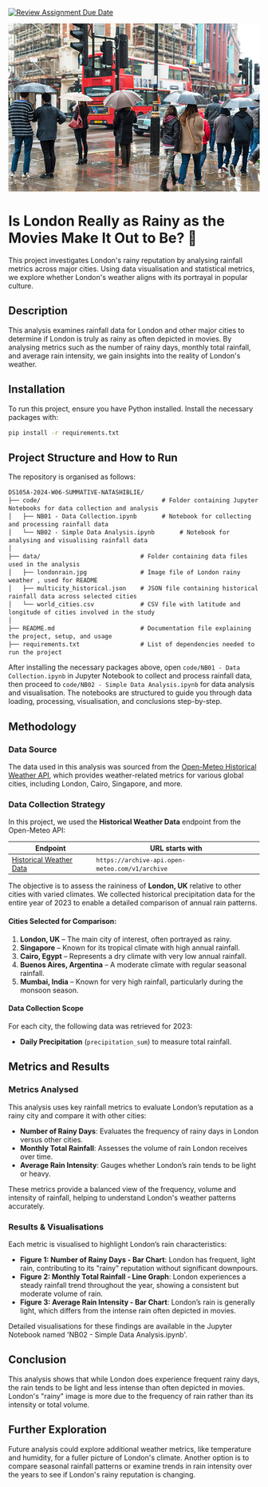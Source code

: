 [![Review Assignment Due Date](https://classroom.github.com/assets/deadline-readme-button-22041afd0340ce965d47ae6ef1cefeee28c7c493a6346c4f15d667ab976d596c.svg)](https://classroom.github.com/a/16Ytx_fz)

![London's Rainy Weather](./data/londonrain.jpg)

# Is London Really as Rainy as the Movies Make It Out to Be? 🤔

This project investigates London's rainy reputation by analysing rainfall metrics across major cities. Using data visualisation and statistical metrics, we explore whether London's weather aligns with its portrayal in popular culture.

## Description

This analysis examines rainfall data for London and other major cities to determine if London is truly as rainy as often depicted in movies. By analysing metrics such as the number of rainy days, monthly total rainfall, and average rain intensity, we gain insights into the reality of London's weather.

## Installation

To run this project, ensure you have Python installed. Install the necessary packages with:

```bash
pip install -r requirements.txt
```
## Project Structure and How to Run

The repository is organised as follows:

```
DS105A-2024-W06-SUMMATIVE-NATASHIBLIE/
├── code/                                  # Folder containing Jupyter Notebooks for data collection and analysis
│   ├── NB01 - Data Collection.ipynb       # Notebook for collecting and processing rainfall data
│   └── NB02 - Simple Data Analysis.ipynb       # Notebook for analysing and visualising rainfall data
│
├── data/                            # Folder containing data files used in the analysis
│   ├── londonrain.jpg               # Image file of London rainy weather , used for README
│   ├── multicity_historical.json    # JSON file containing historical rainfall data across selected cities
│   └── world_cities.csv             # CSV file with latitude and longitude of cities involved in the study
│
├── README.md                        # Documentation file explaining the project, setup, and usage
├── requirements.txt                 # List of dependencies needed to run the project
```

After installing the necessary packages above, open `code/NB01 - Data Collection.ipynb` in Jupyter Notebook to collect and process rainfall data, then proceed to `code/NB02 - Simple Data Analysis.ipynb` for data analysis and visualisation. The notebooks are structured to guide you through data loading, processing, visualisation, and conclusions step-by-step.

## Methodology

### Data Source
The data used in this analysis was sourced from the [Open-Meteo Historical Weather API](https://open-meteo.com/en/docs/historical-weather-api), which provides weather-related metrics for various global cities, including London, Cairo, Singapore, and more.

### Data Collection Strategy
In this project, we used the **Historical Weather Data** endpoint from the Open-Meteo API:

| Endpoint         | URL starts with                                      |
|------------------|------------------------------------------------------|
| [Historical Weather Data](https://open-meteo.com/en/docs/historical-weather-api) | `https://archive-api.open-meteo.com/v1/archive` |

The objective is to assess the raininess of **London, UK** relative to other cities with varied climates. We collected historical precipitation data for the entire year of 2023 to enable a detailed comparison of annual rain patterns.

#### Cities Selected for Comparison:
1. **London, UK** – The main city of interest, often portrayed as rainy.
2. **Singapore** – Known for its tropical climate with high annual rainfall.
3. **Cairo, Egypt** – Represents a dry climate with very low annual rainfall.
4. **Buenos Aires, Argentina** – A moderate climate with regular seasonal rainfall.
5. **Mumbai, India** – Known for very high rainfall, particularly during the monsoon season.

#### Data Collection Scope
For each city, the following data was retrieved for 2023:
- **Daily Precipitation** (`precipitation_sum`) to measure total rainfall.

## Metrics and Results

### Metrics Analysed
This analysis uses key rainfall metrics to evaluate London’s reputation as a rainy city and compare it with other cities:

- **Number of Rainy Days**: Evaluates the frequency of rainy days in London versus other cities.
- **Monthly Total Rainfall**: Assesses the volume of rain London receives over time.
- **Average Rain Intensity**: Gauges whether London’s rain tends to be light or heavy.

These metrics provide a balanced view of the frequency, volume and intensity of rainfall, helping to understand London's weather patterns accurately.

### Results & Visualisations
Each metric is visualised to highlight London’s rain characteristics:

- **Figure 1: Number of Rainy Days - Bar Chart**: London has frequent, light rain, contributing to its "rainy" reputation without significant downpours.
- **Figure 2: Monthly Total Rainfall - Line Graph**: London experiences a steady rainfall trend throughout the year, showing a consistent but moderate volume of rain.
- **Figure 3: Average Rain Intensity - Bar Chart**: London’s rain is generally light, which differs from the intense rain often depicted in movies.

Detailed visualisations for these findings are available in the Jupyter Notebook named 'NB02 - Simple Data Analysis.ipynb'.


## Conclusion

This analysis shows that while London does experience frequent rainy days, the rain tends to be light and less intense than often depicted in movies. London's "rainy" image is more due to the frequency of rain rather than its intensity or total volume.

## Further Exploration

Future analysis could explore additional weather metrics, like temperature and humidity, for a fuller picture of London's climate. Another option is to compare seasonal rainfall patterns or examine trends in rain intensity over the years to see if London's rainy reputation is changing.






